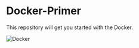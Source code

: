 # Docker-Primer
This repository will get you started with the Docker.

![Docker](https://i.ibb.co/Yt1tZvc/Docker-Primer.jpg)


